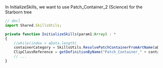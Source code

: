 In InitializeSkills, we want to use Patch_Container_2 (Science) for the Starborn tree

```js
// decl
import Shared.SkillsUtils;
```

```js
private function InitializeSkills(param1:Array) : *
{
	//while(index < aData.length)
	containerCategory = SkillsUtils.ResolvePatchContainerFromArtName(aData[index]);
	ClipClassReference = getDefinitionByName("Patch_Container_" + containerCategory) as Class;
	// ...
}
```

